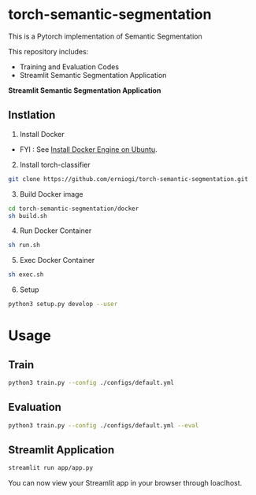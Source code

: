 # torch-semantic-segmentation

This is a Pytorch implementation of Semantic Segmentation
 
This repository includes:
* Training and Evaluation Codes
* Streamlit Semantic Segmentation Application

**Streamlit Semantic Segmentation Application** 
 
<insert image>

## Instlation
1. Install Docker 
 * FYI : See [Install Docker Engine on Ubuntu](https://docs.docker.com/engine/install/ubuntu/). 

2. Install torch-classifier 
```bash
git clone https://github.com/erniogi/torch-semantic-segmentation.git
```
 
3. Build Docker image 
```bash
cd torch-semantic-segmentation/docker
sh build.sh

```
4. Run Docker Container
```bash
sh run.sh
```
 
5. Exec Docker Container

```bash
sh exec.sh
```

6. Setup
```bash
python3 setup.py develop --user
```

# Usage
## Train
```bash
python3 train.py --config ./configs/default.yml
```
## Evaluation
```bash
python3 train.py --config ./configs/default.yml --eval
````

## Streamlit Application
```bash
streamlit run app/app.py
```
You can now view your Streamlit app in your browser through loaclhost.
